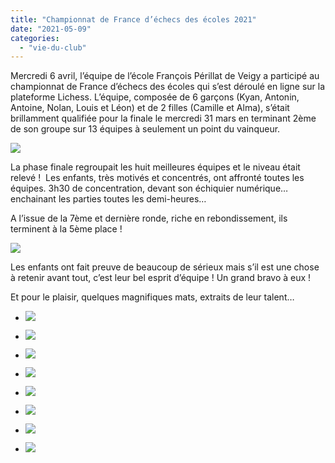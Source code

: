 ```yaml
---
title: "Championnat de France d’échecs des écoles 2021"
date: "2021-05-09"
categories: 
  - "vie-du-club"
---
```


Mercredi 6 avril, l’équipe de l’école François Périllat de Veigy a participé au championnat de France d’échecs des écoles qui s’est déroulé en ligne sur la plateforme Lichess. L’équipe, composée de 6 garçons (Kyan, Antonin, Antoine, Nolan, Louis et Léon) et de 2 filles (Camille et Alma), s’était brillamment qualifiée pour la finale le mercredi 31 mars en terminant 2ème de son groupe sur 13 équipes à seulement un point du vainqueur.

![](/wordpress-uploads/2021/05/classement-après-ronde-5.png)

La phase finale regroupait les huit meilleures équipes et le niveau était relevé !  Les enfants, très motivés et concentrés, ont affronté toutes les équipes. 3h30 de concentration, devant son échiquier numérique… enchainant les parties toutes les demi-heures…

A l’issue de la 7ème et dernière ronde, riche en rebondissement, ils terminent à la 5ème place !

![](/wordpress-uploads/2021/05/classement-après-ronde-7.png)

Les enfants ont fait preuve de beaucoup de sérieux mais s’il est une chose à retenir avant tout, c’est leur bel esprit d’équipe ! Un grand bravo à eux !

Et pour le plaisir, quelques magnifiques mats, extraits de leur talent…

- ![](/wordpress-uploads/2021/05/Antonin.jpg)
    
- ![](/wordpress-uploads/2021/05/Louis.jpg)
    
- ![](/wordpress-uploads/2021/05/Kyan.jpg)
    
- ![](/wordpress-uploads/2021/05/Antoine.jpg)
    
- ![](/wordpress-uploads/2021/05/Leon.jpg)
    
- ![](/wordpress-uploads/2021/05/Nolan.jpg)
    
- ![](/wordpress-uploads/2021/05/Alma.jpg)
    
- ![](/wordpress-uploads/2021/05/Camille.jpg)
